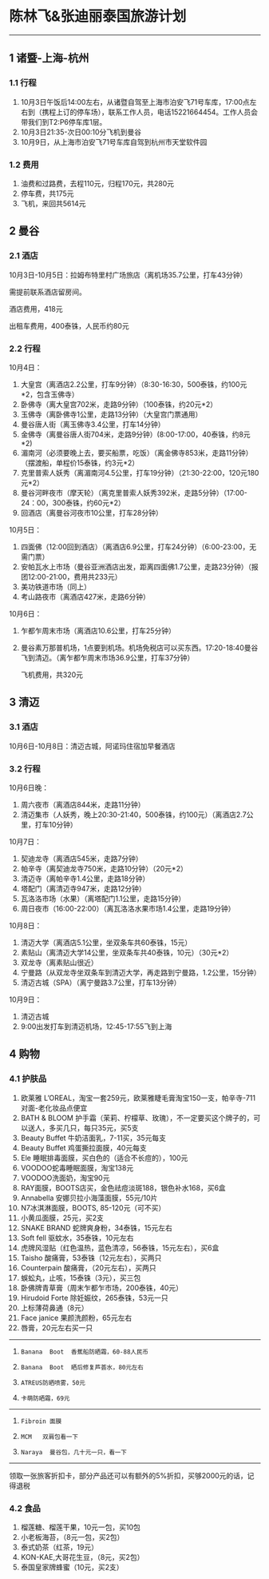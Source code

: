 # 陈林飞&张迪丽泰国旅游计划

---

## 1 诸暨-上海-杭州

### 1.1 行程

1. 10月3日午饭后14:00左右，从诸暨自驾至上海市泊安飞71号车库，17:00点左右到（携程上订的停车场），联系工作人员，电话15221664454。工作人员会带我们到T2:P6停车库1层。
2. 10月3日21:35-次日00:10分飞机到曼谷
3. 10月9日，从上海市泊安飞71号车库自驾到杭州市天堂软件园

### 1.2 费用

1. 油费和过路费，去程110元，归程170元，共280元
2. 停车费，共175元
3. 飞机，来回共5614元

## 2 曼谷

### 2.1 酒店

10月3日-10月5日：拉姆布特里村广场旅店（离机场35.7公里，打车43分钟）

需提前联系酒店留房间。

酒店费用，418元

出租车费用，400泰铢，人民币约80元

### 2.2 行程

10月4日：

1. 大皇宫（离酒店2.2公里，打车9分钟）（8:30-16:30，500泰铢，约100元*2，包含玉佛寺）
2. 卧佛寺（离大皇宫702米，走路9分钟）（100泰铢，约20元*2）
3. 玉佛寺（离卧佛寺1公里，走路13分钟）（大皇宫门票通用）
4. 曼谷唐人街（离玉佛寺3.4公里，打车14分钟）
5. 金佛寺（离曼谷唐人街704米，走路9分钟）(8:00-17:00，40泰铢，约8元*2)
6. 湄南河（必须要晚上去，要买船票，吃饭）（离金佛寺853米，走路11分钟）（摆渡船，单程价15泰铢，约3元*2）
7. 克里普索人妖秀（离湄南河4.5公里，打车19分钟）（21:30-22:00，120元180元*2）
8. 曼谷河畔夜市（摩天轮）（离克里普索人妖秀392米，走路5分钟）（17:00-24：00，300泰铢，约60元*2）
9. 回酒店（离曼谷河夜市10公里，打车28分钟）

10月5日：

1. 四面佛（12:00回到酒店）（离酒店6.9公里，打车24分钟）（6:00-23:00，无需门票）
2. 安帕瓦水上市场（曼谷亚洲酒店出发，距离四面佛1.7公里，走路23分钟）（报团12:00-21:00，费用共233元）
3. 美功铁道市场（同上）
4. 考山路夜市（离酒店427米，走路6分钟）

10月6日：

1. 乍都乍周末市场（离酒店10.6公里，打车25分钟）
2. 曼谷素万那普机场，1点要到机场。机场免税店可以买东西。17:20-18:40曼谷飞到清迈。（离乍都乍周末市场36.9公里，打车37分钟）

    飞机费用，共320元

## 3 清迈

### 3.1 酒店

10月6日-10月8日：清迈古城，阿诺玛住宿加早餐酒店

### 3.2 行程

10月6日晚：

1. 周六夜市（离酒店844米，走路11分钟）
2. 清迈集市（人妖秀，晚上20:30-21:40，500泰铢，约100元）（离酒店2.7公里，打车10分钟）

10月7日：

1. 契迪龙寺（离酒店545米，走路7分钟）
2. 帕辛寺（离契迪龙寺750米，走路10分钟）（20元*2）
3. 清迈寺（离帕辛寺1.4公里，走路18分钟）
4. 塔配门（离清迈寺947米，走路12分钟）
5. 瓦洛洛市场（水果）（离塔配门1.1公里，走路15分钟）
6. 周日夜市（16:00-22:00）（离瓦洛洛水果市场1.4公里，走路19分钟）

10月8日：

1. 清迈大学（离酒店5.1公里，坐双条车共60泰铢，15元）
2. 素贴山（离清迈大学14公里，坐双条车共40泰铢，10元）（30元*2）
3. 双龙寺（离素贴山很近）
4. 宁曼路（从双龙寺坐双条车到清迈大学，再走路到宁曼路，1.2公里，15分钟）
5. 清迈古城（SPA）（离宁曼路3.7公里，打车13分钟）

10月9日：

1. 清迈古城
2. 9:00出发打车到清迈机场，12:45-17:55飞到上海

## 4 购物

### 4.1 护肤品

1. 欧莱雅 L’OREAL，淘宝一套259元，欧莱雅睫毛膏淘宝150一支，帕辛寺-711对面-老化妆品点便宜
2. BATH  &  BLOOM 护手霜（茉莉、柠檬草、玫瑰），不一定要买这个牌子的，可以送人，多买几只，每只35元，买5支
3. Beauty  Buffet 牛奶洁面乳，7-11买，35元每支
4. Beauty  Buffet 鸡蛋撕拉面膜，40元每支
5. Ele 睡眠排毒面膜，买白色的（适合不长痘的），100元
6. VOODOO蛇毒睡眠面膜，淘宝138元
7. VOODOO洗面奶，淘宝90元
8. RAY面膜，BOOTS店买，金色祛痘淡斑188，银色补水168，买6盒
9. Annabella 安娜贝拉小海藻面膜，55元/10片
10. N7冰淇淋面膜，BOOTS,  85-120元（可不买）
11. 小黄瓜面膜，25元，买2支
12. SNAKE   BRAND 蛇牌爽身粉，34泰铢，15元左右
13. Soft fell 驱蚊水，35泰铢，10元左右
14. 虎牌风湿贴（红色温热，蓝色清凉，56泰铢，15元左右），买6盒
15. Taisho 酸痛膏，53泰铢（12元左右），买两只
16. Counterpain  酸痛膏，（20元左右），买两只
17. 蜈蚣丸，止咳，15泰铢（3元），买三包
18. 卧佛牌青草膏（周末乍都乍市场，200泰铢，40元）
19. Hirudoid   Forte  除妊娠纹，265泰铢，53元一只
20. 上标薄荷鼻通（8元）
21. Face  janice 果颜洗颜粉，65元左右
22. 唇膏，20元左右买一只

---

1. `Banana  Boot  香蕉船防晒霜，60-88人民币`

2. `Banana  Boot  晒后修复芦荟水，80元左右`

3. `ATREUS防晒喷雾，50元`

4. `卡萌防晒霜，69元`

---

1. `Fibroin 面膜`

2. `MCM   双肩包看一下`

3. `Naraya  曼谷包，几十元一只，看一下`

---

领取一张旅客折扣卡，部分产品还可以有额外的5%折扣，买够2000元的话，记得退税

### 4.2 食品

1. 榴莲糖、榴莲干果，10元一包，买10包
2. 小老板海苔，（8元一包，买2包）
3. 泰式奶茶（红茶，19元）
4. KON-KAE,大哥花生豆，（8元，买2包）
5. 泰国皇家牌蜂蜜（10元，买2支）

